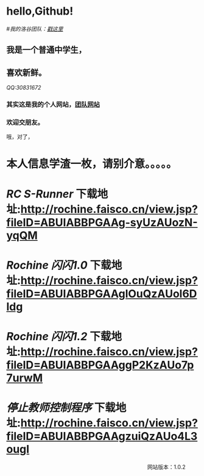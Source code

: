 # hello,Github!
#*我的洛谷团队：[戳这里](https://www.luogu.org/team/show?teamid=2342)*
## 我是一个普通中学生，
## 喜欢新鲜。
*QQ:30831672*
### 其实这是我的个人网站，[团队网站](http://www.rochine.icoc.me)
### 欢迎交朋友。
哦，对了，
# 本人信息学渣一枚，请别介意。。。。。
# *RC S-Runner* 下载地址:http://rochine.faisco.cn/view.jsp?fileID=ABUIABBPGAAg-syUzAUozN-yqQM
# *Rochine 闪闪1.0* 下载地址:http://rochine.faisco.cn/view.jsp?fileID=ABUIABBPGAAglOuQzAUol6Dldg
# *Rochine 闪闪1.2* 下载地址:http://rochine.faisco.cn/view.jsp?fileID=ABUIABBPGAAggP2KzAUo7p7urwM
# *停止教师控制程序* 下载地址:http://rochine.faisco.cn/view.jsp?fileID=ABUIABBPGAAgzuiQzAUo4L3ougI
                                                                                               网站版本：1.0.2
